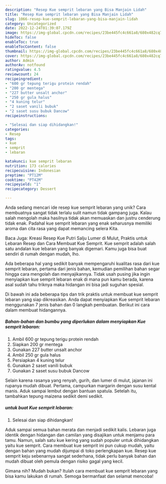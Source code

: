```yaml
---
description: "Resep Kue semprit lebaran yang Bisa Manjain Lidah"
title: "Resep Kue semprit lebaran yang Bisa Manjain Lidah"
slug: 1066-resep-kue-semprit-lebaran-yang-bisa-manjain-lidah
category: Uncategorized
date: 2022-12-24T01:39:07.179Z
image: https://img-global.cpcdn.com/recipes/23be445fc4c661a8/680x482cq70/kue-semprit-lebaran-foto-resep-utama.jpg
hideToc: false
enableToc: true
enableTocContent: false
thumbnail: https://img-global.cpcdn.com/recipes/23be445fc4c661a8/680x482cq70/kue-semprit-lebaran-foto-resep-utama.jpg
cover: https://img-global.cpcdn.com/recipes/23be445fc4c661a8/680x482cq70/kue-semprit-lebaran-foto-resep-utama.jpg
author: Admin
authorAv: notfound
ratingvalue: 4.5
reviewcount: 24
recipeingredient:
- "600 gr tepung terigu protein rendah"
- "200 gr mentega"
- "227 butter unsalt anchor"
- "250 gr gula halus"
- "4 kuning telur"
- "2 saset vanili bubuk"
- "2 saset susu bubuk Dancow"
recipeinstructions:

- "Selesai dan siap dihidangkan!"
categories:
- Resep
tags:
- kue
- semprit
- lebaran

katakunci: kue semprit lebaran 
nutrition: 173 calories
recipecuisine: Indonesian
preptime: "PT12M"
cooktime: "PT42M"
recipeyield: "1"
recipecategory: Dessert

---
```





Anda sedang mencari ide resep kue semprit lebaran yang unik? Cara membuatnya sangat tidak terlalu sulit namun tidak gampang juga. Kalau salah mengolah maka hasilnya tidak akan memuaskan dan justru cenderung tidak enak. Padahal kue semprit lebaran yang enak seharusnya memiliki aroma dan cita rasa yang dapat memancing selera Kita.





Baca Juga: Kreasi Resep Kue Putri Salju Lumer di Mulut, Praktis untuk Lebaran Resep dan Cara Membuat Kue Semprit. Kue semprit adalah salah satu andalan kue lebaran yang banyak digemari. Kamu juga bisa buat sendiri di rumah dengan mudah, lho.

Ada beberapa hal yang sedikit banyak mempengaruhi kualitas rasa dari kue semprit lebaran, pertama dari jenis bahan, kemudian pemilihan bahan segar hingga cara mengolah dan menyajikannya. Tidak usah pusing jika ingin menyiapkan kue semprit lebaran enak di mana pun kamu berada, karena asal sudah tahu triknya maka hidangan ini bisa jadi suguhan spesial.






Di bawah ini ada beberapa tips dan trik praktis untuk membuat kue semprit lebaran yang siap dikreasikan. Anda dapat menyiapkan Kue semprit lebaran menggunakan 7 jenis bahan dan 0 langkah pembuatan. Berikut ini cara dalam membuat hidangannya.

<!--inarticleads1-->

##### Bahan-bahan dan bumbu yang diperlukan dalam menyiapkan Kue semprit lebaran:

1. Ambil 600 gr tepung terigu protein rendah
1. Siapkan 200 gr mentega
1. Gunakan 227 butter unsalt anchor
1. Ambil 250 gr gula halus
1. Persiapkan 4 kuning telur
1. Gunakan 2 saset vanili bubuk
1. Gunakan 2 saset susu bubuk Dancow


Selain karena rasanya yang renyah, gurih, dan lumer di mulut, jajanan ini rupanya mudah dibuat. Pertama, campurkan margarin dengan susu kental manis. Aduk sampai lembut dengan bantuan spatula. Setelah itu, tambahkan tepung maizena sedikit demi sedikit. 

<!--inarticleads2-->

#####  untuk buat Kue semprit lebaran:


1. Selesai dan siap dihidangkan!

Aduk sampai semua bahan merata dan menjadi sedikit kalis. Lebaran juga identik dengan hidangan dan camilan yang disajikan untuk menjamu para tamu. Namun, salah satu kue kering yang sudah populer untuk dihidangkan yaitu kue semprit. Cara membuat kue semprit ini pun cukup mudah, yaitu dengan bahan yang mudah dijumpai di toko perlengkapan kue. Resep kue semprit keju sebenarnya sangat sederhana, tidak perlu banyak bahan dan mudah dibuat oleh pemula dengan risiko gagal yang kecil. 

Gimana nih? Mudah bukan? Itulah cara membuat kue semprit lebaran yang bisa kamu lakukan di rumah. Semoga bermanfaat dan selamat mencoba!
